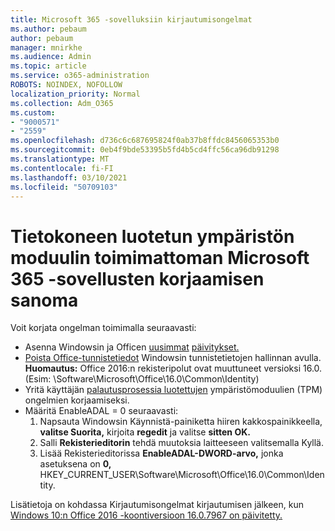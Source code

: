 ```yaml
---
title: Microsoft 365 -sovelluksiin kirjautumisongelmat
ms.author: pebaum
author: pebaum
manager: mnirkhe
ms.audience: Admin
ms.topic: article
ms.service: o365-administration
ROBOTS: NOINDEX, NOFOLLOW
localization_priority: Normal
ms.collection: Adm_O365
ms.custom:
- "9000571"
- "2559"
ms.openlocfilehash: d736c6c687695824f0ab37b8ffdc8456065353b0
ms.sourcegitcommit: 0eb4f9bde53395b5fd4b5cd4ffc56ca96db91298
ms.translationtype: MT
ms.contentlocale: fi-FI
ms.lasthandoff: 03/10/2021
ms.locfileid: "50709103"
---
```

# <a name="fixing-the-microsoft-365-apps-your-computers-trusted-platform-module-is-not-functioning-properly-message"></a>Tietokoneen luotetun ympäristön moduulin toimimattoman Microsoft 365 -sovellusten korjaamisen sanoma

Voit korjata ongelman toimimalla seuraavasti:

- Asenna Windowsin ja Officen [uusimmat](https://support.microsoft.com/help/4027667/windows-10-update) [päivitykset.](https://support.office.com/article/update-office-and-your-computer-with-microsoft-update-2ab296f3-7f03-43a2-8e50-46de917611c5)
- [Poista Office-tunnistetiedot](https://docs.microsoft.com/office/troubleshoot/office-suite-issues/another-account-already-signed-in#step-4-clear-cached-credentials-on-the-computer) Windowsin tunnistetietojen hallinnan avulla.<br/>
    **Huomautus:** Office 2016:n rekisteripolut ovat muuttuneet versioksi 16.0. (Esim: \Software\Microsoft\Office\16.0\Common\Identity\)
- Yritä käyttäjän [palautusprosessia luotettujen](https://docs.microsoft.com/office365/troubleshoot/administration/connection-issue-when-sign-in-office-2016#symptom-2) ympäristömoduulien (TPM) ongelmien korjaamiseksi.
- Määritä EnableADAL = 0 seuraavasti:  
    1. Napsauta Windowsin Käynnistä-painiketta hiiren kakkospainikkeella, **valitse Suorita,** kirjoita **regedit** ja valitse **sitten OK.**
    2. Salli **Rekisterieditorin** tehdä muutoksia laitteeseen valitsemalla Kyllä.
    3. Lisää Rekisterieditorissa **EnableADAL-DWORD-arvo,** jonka asetuksena on **0,** HKEY_CURRENT_USER\Software\Microsoft\Office\16.0\Common\Identity.

Lisätietoja on kohdassa Kirjautumisongelmat kirjautumisen jälkeen, kun [Windows 10:n Office 2016 -koontiversioon 16.0.7967 on päivitetty.](https://docs.microsoft.com/office365/troubleshoot/administration/connection-issue-when-sign-in-office-2016)